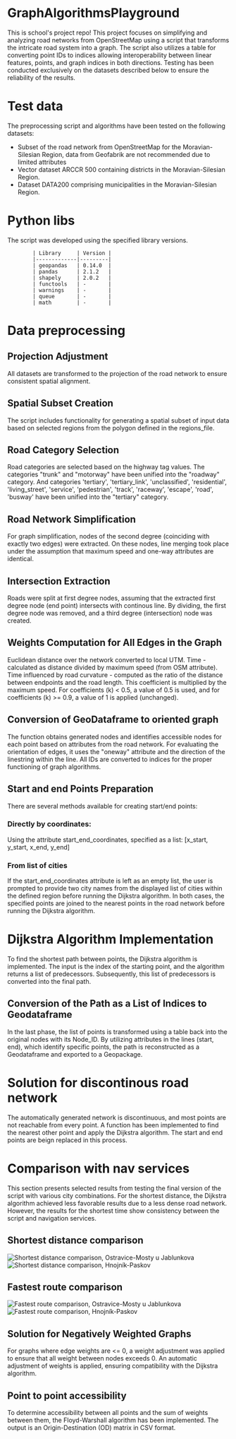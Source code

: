 # GraphAlgorithmsPlayground

This is school's project repo! This project focuses on simplifying and analyzing road networks from OpenStreetMap using a script that transforms the intricate road system into a graph. The script also utilizes a table for converting point IDs to indices allowing interoperability between linear features, points, and graph indices in both directions. Testing has been conducted exclusively on the datasets described below to ensure the reliability of the results.


# Test data
The preprocessing script and algorithms have been tested on the following datasets:

-   Subset of the road network from OpenStreetMap for the Moravian-Silesian Region, data from Geofabrik are not recommended due to limited  attributes
-   Vector dataset ARCCR 500 containing districts in the Moravian-Silesian Region.
-   Dataset DATA200 comprising municipalities in the Moravian-Silesian Region.

# Python libs
The script was developed using the specified library versions.

            | Library     | Version |
            |-------------|---------|
            | geopandas   | 0.14.0  |
            | pandas      | 2.1.2   |
            | shapely     | 2.0.2   |
            | functools   | -       |
            | warnings    | -       |
            | queue       | -       |
            | math        | -       |


# Data preprocessing
## Projection Adjustment
All datasets are transformed to the projection of the road network to ensure consistent spatial alignment.

## Spatial Subset Creation
The script includes functionality for generating a spatial subset of input data based on selected regions from the polygon defined in the regions_file.

## Road Category Selection
Road categories are selected based on the highway tag values. The categories "trunk" and "motorway" have been unified into the "roadway" category. And categories 'tertiary', 'tertiary_link', 'unclassified', 'residential', 'living_street', 'service', 'pedestrian', 'track', 'raceway', 'escape', 'road', 'busway' have been unified into the "tertiary" category.

## Road Network Simplification
For graph simplification, nodes of the second degree (coinciding with exactly two edges) were extracted. On these nodes, line merging took place under the assumption that maximum speed and one-way attributes are identical. 

## Intersection Extraction
Roads were split at first degree nodes, assuming that the extracted first degree node (end point) intersects with continous line. By dividing, the first degree node was removed, and a third degree (intersection) node was created.

## Weights Computation for All Edges in the Graph
Euclidean distance over the network converted to local UTM.
Time - calculated as distance divided by maximum speed (from OSM attribute).
Time influenced by road curvature - computed as the ratio of the distance between endpoints and the road length. This coefficient is multiplied by the maximum speed. For coefficients (k) < 0.5, a value of 0.5 is used, and for coefficients (k) >= 0.9, a value of 1 is applied (unchanged).

## Conversion of GeoDataframe to oriented graph
The function obtains generated nodes and identifies accessible nodes for each point based on attributes from the road network. For evaluating the orientation of edges, it uses the "oneway" attribute and the direction of the linestring within the line. All IDs are converted to indices for the proper functioning of graph algorithms.

## Start and end Points Preparation
There are several methods available for creating start/end points:
### Directly by coordinates:
Using the attribute start_end_coordinates, specified as a list: [x_start, y_start, x_end, y_end]
### From list of cities 
If the start_end_coordinates attribute is left as an empty list, the user is prompted to provide two city names from the displayed list of cities within the defined region before running the Dijkstra algorithm.
In both cases, the specified points are joined to the nearest points in the road network before running the Dijkstra algorithm.

# Dijkstra Algorithm Implementation
To find the shortest path between points, the Dijkstra algorithm is implemented. The input is the index of the starting point, and the algorithm returns a list of predecessors. Subsequently, this list of predecessors is converted into the final path.

## Conversion of the Path as a List of Indices to Geodataframe
In the last phase, the list of points is transformed using a table back into the original nodes with its Node_ID. By utilizing attributes in the lines (start, end), which identify specific points, the path is reconstructed as a Geodataframe and exported to a Geopackage.


# Solution for discontinous road network
The automatically generated network is discontinuous, and most points are not reachable from every point. A function has been implemented to find the nearest other point and apply the Dijkstra algorithm. The start and end points are beign replaced in this process.

# Comparison with nav services
This section presents selected results from testing the final version of the script with various city combinations. For the shortest distance, the Dijkstra algorithm achieved less favorable results due to a less dense road network. However, the results for the shortest time show consistency between the script and navigation services.

## Shortest distance comparison
![Shortest distance comparison, Ostravice-Mosty u Jablunkova](images/Ostravice_Mosty_distance_comparison.png)
![Shortest distance comparison, Hnojník-Paskov](images/Hnojník_Paskov_distance_comparison.png)

## Fastest route comparison
![Fastest route comparison, Ostravice-Mosty u Jablunkova](images/Ostravice_Mosty_fastest_comparison.png)
![Fastest route comparison, Hnojník-Paskov](images/Hnojník_Paskov_fastest_comparison.png)

##  Solution for Negatively Weighted Graphs
For graphs where edge weights are <= 0, a weight adjustment was applied to ensure that all weight between nodes exceeds 0. An automatic adjustment of weights is applied, ensuring compatibility with the Dijkstra algorithm.

## Point to point accessibility 
To determine accessibility between all points and the sum of weights between them, the Floyd-Warshall algorithm has been implemented. The output is an Origin-Destination (OD) matrix in CSV format.









